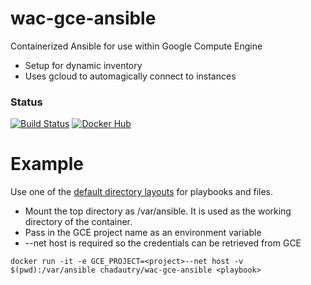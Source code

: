 # wac-gce-ansible
Containerized Ansible for use within Google Compute Engine

* Setup for dynamic inventory
* Uses gcloud to automagically connect to instances

### Status
[![Build Status](https://travis-ci.org/chad-autry/wac-gce-ansible.svg?branch=master)](https://travis-ci.org/chad-autry/wac-gce-ansible)
[![Docker Hub](https://img.shields.io/badge/docker-ready-blue.svg)](https://registry.hub.docker.com/u/chadautry/wac-gce-ansible/)

# Example
Use one of the [default directory layouts](http://docs.ansible.com/ansible/playbooks_best_practices.html#directory-layout) for playbooks and files.
* Mount the top directory as /var/ansible. It is used as the working directory of the container.
* Pass in the GCE project name as an environment variable
* --net host is required so the credentials can be retrieved from GCE
```shell
docker run -it -e GCE_PROJECT=<project>--net host -v $(pwd):/var/ansible chadautry/wac-gce-ansible <playbook>
```
